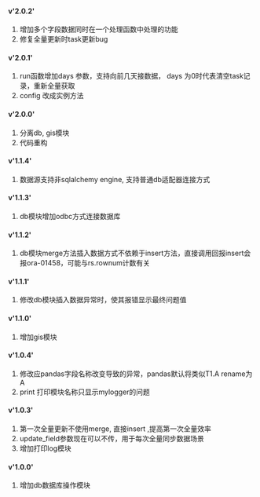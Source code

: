 #### v'2.0.2'
1. 增加多个字段数据同时在一个处理函数中处理的功能
2. 修复全量更新时task更新bug

#### v'2.0.1'
1. run函数增加days 参数，支持向前几天接数据， days 为0时代表清空task记录，重新全量获取
2. config 改成实例方法

#### v'2.0.0'
1. 分离db, gis模块
2. 代码重构

#### v'1.1.4'
1. 数据源支持非sqlalchemy engine, 支持普通db适配器连接方式

#### v'1.1.3'
1. db模块增加odbc方式连接数据库

#### v'1.1.2'
1. db模块merge方法插入数据方式不依赖于insert方法，直接调用回报insert会报ora-01458，可能与rs.rownum计数有关

#### v'1.1.1'
1. 修改db模块插入数据异常时，使其报错显示最终问题值

#### v'1.1.0'
1. 增加gis模块

#### v'1.0.4'
1. 修改应pandas字段名称改变导致的异常，pandas默认将类似T1.A rename为A
2. print 打印模块名称只显示mylogger的问题

#### v'1.0.3'
1. 第一次全量更新不使用merge, 直接insert ,提高第一次全量效率
2. update_field参数现在可以不传，用于每次全量同步数据场景
3. 增加打印log模块

#### v'1.0.0'
1. 增加db数据库操作模块
